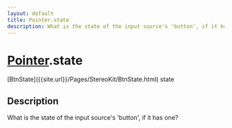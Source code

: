 ```yaml
---
layout: default
title: Pointer.state
description: What is the state of the input source's 'button', if it has one?
---
```

# [Pointer]({{site.url}}/Pages/StereoKit/Pointer.html).state

<div class='signature' markdown='1'>
[BtnState]({{site.url}}/Pages/StereoKit/BtnState.html) state
</div>

## Description
What is the state of the input source's 'button', if it
has one?

